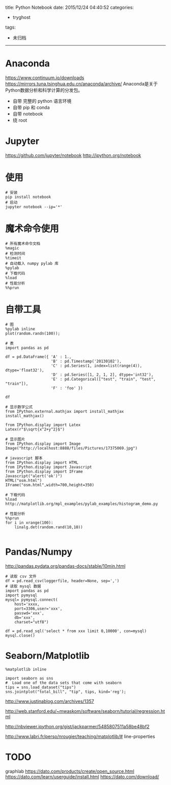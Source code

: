 title: Python Notebook
date: 2015/12/24 04:40:52
categories:
 - tryghost

tags:
 - 未归档 



---

# Anaconda
https://www.continuum.io/downloads
https://mirrors.tuna.tsinghua.edu.cn/anaconda/archive/
Anaconda是关于Python数据分析和科学计算的分发包。

 * 自带 完整的 python 语言环境
 * 自带 pip 和 conda
 * 自带 notebook
 * 绕 root

# Jupyter
https://github.com/jupyter/notebook
http://ipython.org/notebook

# 使用
```language-bash
# 安装
pip install notebook
# 启动
jupyter notebook --ip='*'
```

# 魔术命令使用
```
# 所有魔术命令文档
%magic
# 检测时间
%timeit
# 自动载入 numpy pylab 库
%pylab 
# 下载代码
%load
# 性能分析
%%prun

```
# 自带工具

```language-python
# 图
%pylab inline
plot(random.randn(100));

# 表
import pandas as pd
 
df = pd.DataFrame({ 'A' : 1.,
                    'B' : pd.Timestamp('20130102'),
                    'C' : pd.Series(1, index=list(range(4)), dtype='float32'),
                    'D' : pd.Series([1, 2, 1, 2], dtype='int32'),
                    'E' : pd.Categorical(["test", "train", "test", "train"]),
                    'F' : 'foo' })

df

# 显示数学公式
from IPython.external.mathjax import install_mathjax
install_mathjax()

from IPython.display import Latex
Latex(r"$\sqrt{x^2+y^2}$")

# 显示图片
from IPython.display import Image
Image("http://localhost:8888/files/Pictures/17375069.jpg")

# javascript 脚本
from IPython.display import HTML
from IPython.display import Javascript
from IPython.display import IFrame
Javascript("alert('ok')")
HTML("osm.html")
IFrame("osm.html",width=700,height=350)

# 下载代码
%load http://matplotlib.org/mpl_examples/pylab_examples/histogram_demo.py

# 性能分析
%%prun
for i in xrange(100):
    linalg.det(random.rand(10,10))


```
# Pandas/Numpy
http://pandas.pydata.org/pandas-docs/stable/10min.html
```language-python
# 读取 csv 文件
df = pd.read_csv(loggerfile, header=None, sep=',')
# 读取 mysql 数据
import pandas as pd
import pymysql
mysql= pymysql.connect(
    host='xxxx, 
    port=3306,user='xxx', 
    passwd='xxx', 
    db='xxx',
    charset="utf8")

df = pd.read_sql('select * from xxx limit 0,10000', con=mysql)    
mysql.close()
```

# Seaborn/Matplotlib
```language-python
%matplotlib inline 

import seaborn as sns
#  Load one of the data sets that come with seaborn
tips = sns.load_dataset("tips")
sns.jointplot("total_bill", "tip", tips, kind='reg');

```
http://www.justinablog.com/archives/1357

http://web.stanford.edu/~mwaskom/software/seaborn/tutorial/regression.html

http://nbviewer.ipython.org/gist/jackparmer/5485807511a58be48bf2

http://www.labri.fr/perso/nrougier/teaching/matplotlib/# line-properties


# TODO
graphlab
https://dato.com/products/create/open_source.html
https://dato.com/learn/userguide/install.html
https://dato.com/download/



